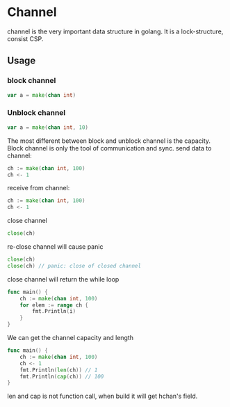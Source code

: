 # Channel

channel is the very important data structure in golang. It is a lock-structure, consist CSP.

## Usage
### block channel
```go
var a = make(chan int)
```
### Unblock channel
```go
var a = make(chan int, 10)
```
The most different between block and unblock channel is the capacity. Block channel is only the tool of communication and sync.
send data to channel:
```go
ch := make(chan int, 100)
ch <- 1
```
receive from channel:
```go
ch := make(chan int, 100)
ch <- 1
```
close channel
```go
close(ch)
```
re-close channel will cause panic
```go
close(ch)
close(ch) // panic: close of closed channel
```
close channel will return the while loop
```go
func main() {
    ch := make(chan int, 100)
    for elem := range ch {
        fmt.Println(i)
    }
}
```
We can get the channel capacity and length 
```go
func main() {
    ch := make(chan int, 100)
    ch <- 1
    fmt.Println(len(ch)) // 1
    fmt.Println(cap(ch)) // 100
}
```
len and cap is not function call, when build it will get hchan's field.
<!--stackedit_data:
eyJoaXN0b3J5IjpbOTUyNzM3MjcwLC0xNzI1MzAxNjM0LC0xND
M0NzU2NzIzXX0=
-->